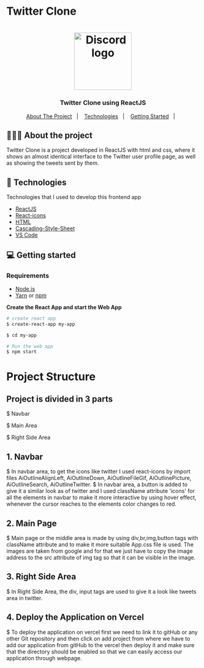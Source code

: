 # Twitter Clone

<h1 align="center">
	<img alt="Discord logo" src="https://github.com/eltonlazzarin/twitter-clone-reactjs/blob/master/screenshots/twitter.svg" height="150px" width="150px" />
</h1>

<h3 align="center">
  Twitter Clone using ReactJS
</h3>

<p align="center">
  <a href="#-about-the-project">About The Project</a>&nbsp;&nbsp;&nbsp;|&nbsp;&nbsp;&nbsp;
  <a href="#-technologies">Technologies</a>&nbsp;&nbsp;&nbsp;|&nbsp;&nbsp;&nbsp;
  <a href="#-getting-started">Getting Started</a>&nbsp;&nbsp;&nbsp;|&nbsp;&nbsp;&nbsp;
</p>

## 👨🏻‍💻 About the project

<p>Twitter Clone is a project developed in ReactJS with html and css, where it shows an almost identical interface to the Twitter user profile page, as well as showing the tweets sent by them.
</p>

## 🚀 Technologies

Technologies that I used to develop this frontend app

- [ReactJS](https://reactjs.org/)
- [React-icons](https://react-icons.github.io/react-icons/)
- [HTML](https://www.w3schools.com/html/)
- [Cascading-Style-Sheet](https://www.w3schools.com/css/default.asp)
- [VS Code](https://code.visualstudio.com) 

## 💻 Getting started

### Requirements

- [Node.js](https://nodejs.org/en/)
- [Yarn](https://classic.yarnpkg.com/) or [npm](https://www.npmjs.com/)

**Create the React App and start the Web App**

```bash
# create react app
$ create-react-app my-app

$ cd my-app

# Run the web app 
$ npm start
```

# Project Structure

## Project is divided in 3 parts

$ Navbar

$ Main Area

$ Right Side Area


## 1. Navbar
$ In navbar area, to get the icons like twitter I used react-icons by import files AiOutlineAlignLeft, AiOutlineDown, AiOutlineFileGif, AiOutlinePicture, AiOutlineSearch, AiOutlineTwitter.
$ In navbar area, a button is added to give it a similar look as of twitter and I used className attribute 'icons' for all the elements in navbar to make it more interactive by using hover effect, whenever the cursor reaches to the elements color changes to red.

## 2. Main Page
$ Main page or the middle area is made by using div,br,img,button tags with className attribute and to make it more suitable App.css file is used.
  The images are taken from google and for that we just have to copy the image address to the src attribute of img tag so that it can be visible in the image.
   
## 3. Right Side Area
$ In Right Side Area, the div, input tags are used to give it a look like tweets area in twitter.


## 4. Deploy the Application on Vercel
$ To deploy the application on vercel first we need to link it to gitHub or any other Git repository and then click on add project from where we have to add our 
application from gitHub to the vercel then deploy it and make sure that the directory should be enabled so that we can easily access our application through webpage.
